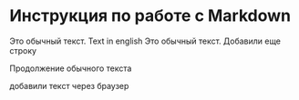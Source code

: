 # Инструкция по работе с Markdown

Это обычный текст. Text in english
Это обычный текст. Добавили еще строку

Продолжение обычного текста

добавили текст через браузер
